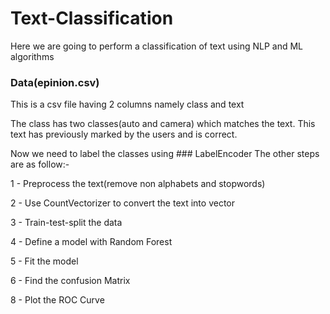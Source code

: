 # Text-Classification
Here we are going to perform a classification of text using NLP and ML algorithms

### Data(epinion.csv)
This is a csv file having 2 columns namely class and text

The class has two classes(auto and camera) which matches the text. This text has previously marked by the users and is correct.

Now we need to label the classes using ### LabelEncoder 
The other steps are as follow:-

1 - Preprocess the text(remove non alphabets and stopwords)

2 - Use CountVectorizer to convert the text into vector

3 - Train-test-split the data

4 - Define a model with Random Forest

5 - Fit the model

6 - Find the confusion Matrix

8 - Plot the ROC Curve
